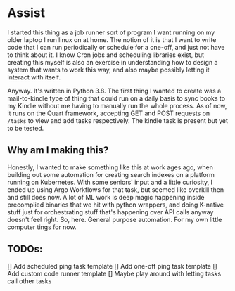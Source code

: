 # Assist
I started this thing as a job runner sort of program I want running on my older laptop I run linux on at home. The notion of it is that I want to write code that I can run periodically or schedule for a one-off, and just not have to think about it. I know Cron jobs and scheduling libraries exist, but creating this myself is also an exercise in understanding how to design a system that wants to work this way, and also maybe possibly letting it interact with itself.

Anyway. It's written in Python 3.8. The first thing I wanted to create was a mail-to-kindle type of thing that could run on a daily basis to sync books to my Kindle without me having to manually run the whole process. As of now, it runs on the Quart framework, accepting GET and POST requests on `/tasks` to view and add tasks respectively. The kindle task is present but yet to be tested.

## Why am I making this?
Honestly, I wanted to make something like this at work ages ago, when building out some automation for creating search indexes on a platform running on Kubernetes. With some seniors' input and a little curiosity, I ended up using Argo Workflows for that task, but seemed like overkill then and still does now. A lot of ML work is deep magic happening inside precomplied binaries that we hit with python wrappers, and doing K-native stuff just for orchestrating stuff that's happening over API calls anyway doesn't feel right. So, here. General purpose automation. For my own little computer tings for now.

## TODOs:
[] Add scheduled ping task template
[] Add one-off ping task template
[] Add custom code runner template
[] Maybe play around with letting tasks call other tasks
